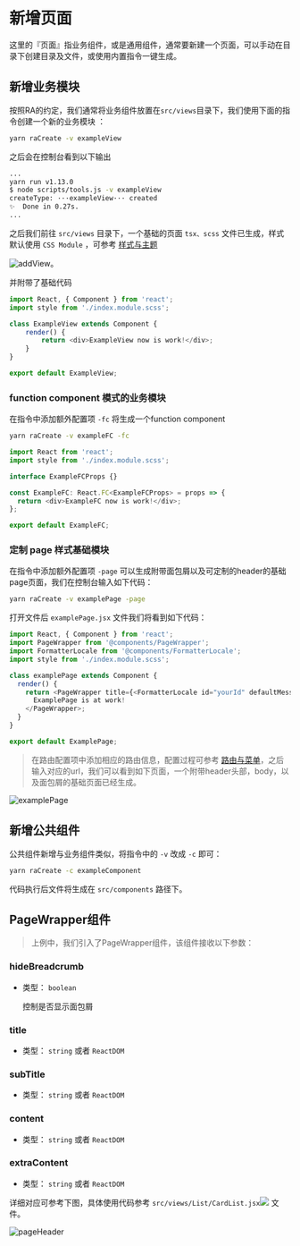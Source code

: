 # 新增页面

这里的『页面』指业务组件，或是通用组件，通常要新建一个页面，可以手动在目录下创建目录及文件，或使用内置指令一键生成。

## 新增业务模块 

按照RA的约定，我们通常将业务组件放置在`src/views`目录下，我们使用下面的指令创建一个新的业务模块 ：

```bash
yarn raCreate -v exampleView
```

之后会在控制台看到以下输出

```bash
...
yarn run v1.13.0
$ node scripts/tools.js -v exampleView
createType: ···exampleView··· created
✨  Done in 0.27s.
...
```

之后我们前往 `src/views` 目录下，一个基础的页面 `tsx、scss` 文件已生成，样式默认使用 `CSS Module` ，可参考 [样式与主题](/cssStyle)

![addView](/media/addview.png)。


并附带了基础代码
```javascript
import React, { Component } from 'react'; 
import style from './index.module.scss'; 

class ExampleView extends Component {
	render() {
		return <div>ExampleView now is work!</div>;
	}
}

export default ExampleView;
```


### function component 模式的业务模块

在指令中添加额外配置项 `-fc`  将生成一个function component

```bash
yarn raCreate -v exampleFC -fc
```

```javascript
import React from 'react';
import style from './index.module.scss';

interface ExampleFCProps {}

const ExampleFC: React.FC<ExampleFCProps> = props => {
  return <div>ExampleFC now is work!</div>;
};

export default ExampleFC;
```


### 定制 page 样式基础模块

在指令中添加额外配置项 `-page` 可以生成附带面包屑以及可定制的header的基础page页面，我们在控制台输入如下代码：

```bash
yarn raCreate -v examplePage -page
```

打开文件后 `examplePage.jsx` 文件我们将看到如下代码：

```javascript
import React, { Component } from 'react'; 
import PageWrapper from '@components/PageWrapper'; 
import FormatterLocale from '@components/FormatterLocale'; 
import style from './index.module.scss'; 

class examplePage extends Component { 
  render() {
    return <PageWrapper title={<FormatterLocale id="yourId" defaultMessage="examplePage" />}> 
      ExamplePage is at work!
    </PageWrapper>; 
  } 
} 

export default ExamplePage;
```

>在路由配置项中添加相应的路由信息，配置过程可参考 [路由与菜单](/router)，之后输入对应的url，我们可以看到如下页面，一个附带header头部，body，以及面包屑的基础页面已经生成。

![examplePage](/media/examplePage.png)


## 新增公共组件

公共组件新增与业务组件类似，将指令中的 `-v` 改成 `-c` 即可：

```bash
yarn raCreate -c exampleComponent
```

代码执行后文件将生成在 `src/components` 路径下。


## PageWrapper组件

>上例中，我们引入了PageWrapper组件，该组件接收以下参数：

### hideBreadcrumb

- 类型： `boolean`

  控制是否显示面包屑

### title

- 类型： `string` 或者 `ReactDOM`

### subTitle

- 类型： `string` 或者 `ReactDOM`

### content

- 类型： `string` 或者 `ReactDOM`

### extraContent

- 类型： `string` 或者 `ReactDOM`

详细对应可参考下图，具体使用代码参考 `src/views/List/CardList.jsx`[![](/media/link.svg)](https://github.com/EzioReturner/RATurbo-react-admin/blob/master/src/views/List/CardList.jsx) 文件。

![pageHeader](/media/pageHeader.png)